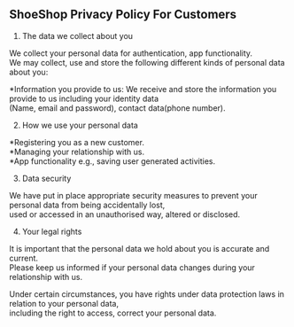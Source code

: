 ## ShoeShop Privacy Policy For Customers  

1. The data we collect about you   

We collect your personal data for authentication, app functionality.   
We may collect, use and store the following different kinds of personal data about you:  

*Information you provide to us: We receive and store the information you provide to us including your identity data   
(Name, email and password), contact data(phone number).  

2. How we use your personal data   

*Registering you as a new customer.   
*Managing your relationship with us.  
*App functionality e.g., saving user generated activities.  

3.  Data security

We have put in place appropriate security measures to prevent your personal data from being accidentally lost,  
used or accessed in an unauthorised way, altered or disclosed.  

4.  Your legal rights

It is important that the personal data we hold about you is accurate and current.   
Please keep us informed if your personal data changes during your relationship with us.

Under certain circumstances, you have rights under data protection laws in relation to your personal data,   
including the right to access, correct your personal data.
